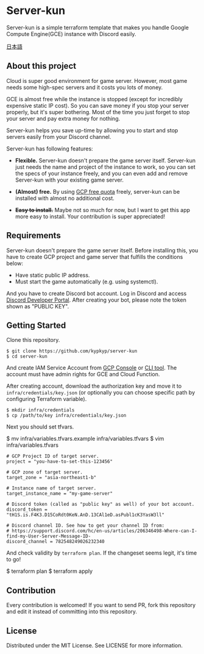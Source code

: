 # Server-kun
Server-kun is a simple terraform template that makes you handle Google Compute Engine(GCE) instance with Discord easily.

[日本語](https://github.com/kypkyp/server-kun/blob/master/README.ja.md)

## About this project
Cloud is super good environment for game server. However, most game needs some high-spec servers and it costs you lots of money.

GCE is almost free while the instance is stopped (except for incredibly expensive static IP cost). So you can save money if you stop your server properly, but it's super bothering. Most of the time you just forget to stop your server and pay extra money for nothing.

Server-kun helps you save up-time by allowing you to start and stop servers easily from your Discord channel.

Server-kun has following features:

- **Flexible.** Server-kun doesn't prepare the game server itself. Server-kun just needs the name and project of the instance to work, so you can set the specs of your instance freely, and you can even add and remove Server-kun with your existing game server.

- **(Almost) free.** By using [GCP free quota](https://cloud.google.com/free) freely, server-kun can be installed with almost no additional cost.

- ~~**Easy to install.**~~ Maybe not so much for now, but I want to get this app more easy to install. Your contribution is super appreciated! 

## Requirements
Server-kun doesn't prepare the game server itself. Before installing this, you have to create GCP project and game server that fulfills the conditions below:

- Have static public IP address.
- Must start the game automatically (e.g. using systemctl).

And you have to create Discord bot account. Log in Discord and access [Discord Developer Portal](https://discord.com/developers/applications). After creating your bot, please note the token shown as "PUBLIC KEY".

## Getting Started

Clone this repository.

```
$ git clone https://github.com/kypkyp/server-kun
$ cd server-kun
```

And create IAM Service Account from [GCP Console](https://console.cloud.google.com/iam-admin/serviceaccounts/) or [CLI tool](https://cloud.google.com/sdk/gcloud/reference/iam/service-accounts/create). The account must have admin rights for GCE and Cloud Function.

After creating account, download the authorization key and move it to `infra/credentials/key.json` (or optionally you can choose specific path by configuring Terraform variable).

```
$ mkdir infra/credentials
$ cp /path/to/key infra/credentials/key.json
```

Next you should set tfvars.

$ mv infra/variables.tfvars.example infra/variables.tfvars
$ vim infra/variables.tfvars

```
# GCP Project ID of target server.
project = "you-have-to-set-this-123456"

# GCP zone of target server.
target_zone = "asia-northeast1-b"

# Instance name of target server.
target_instance_name = "my-game-server"

# Discord token (called as "public key" as well) of your bot account.
discord_token = "tH1S.is.F4K3.D15CoRdt0KeN.AnD.13CAl1eD.asPubl1cK3YasW3ll"

# Discord channel ID. See how to get your channel ID from:
# https://support.discord.com/hc/en-us/articles/206346498-Where-can-I-find-my-User-Server-Message-ID-
discord_channel = 782548249026232340
```

And check validity by `terraform plan`. If the changeset seems legit, it's time to go!

$ terraform plan
$ terraform apply

## Contribution

Every contribution is welcomed! If you want to send PR, fork this repository and edit it instead of committing into this repository.

## License

Distributed under the MIT License. See LICENSE for more information.
